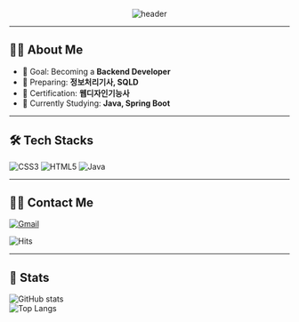 <div align="center">
  
![header](https://capsule-render.vercel.app/api?type=waving&color=auto&height=240&text=Welcome%20to%20nmhyrhn's%20GitHub!&animation=twinkling&fontColor=ffffff&fontSize=40)  

</div>

---

## 👩‍💻 About Me
- 🎯 Goal: Becoming a **Backend Developer**  
- 📖 Preparing: **정보처리기사, SQLD**  
- 🏅 Certification: **웹디자인기능사**  
- 🌱 Currently Studying: **Java, Spring Boot**

---

## 🛠️ Tech Stacks
![CSS3](https://img.shields.io/badge/CSS3-1572B6?style=flat-square&logo=CSS3&logoColor=white)
![HTML5](https://img.shields.io/badge/HTML5-E34F26?style=flat-square&logo=HTML5&logoColor=white)
![Java](https://img.shields.io/badge/Java-007396?style=flat-square&logo=Java&logoColor=white)

---

## 🧑‍💻 Contact Me
[![Gmail](https://img.shields.io/badge/Gmail-EA4335?style=flat-square&logo=Gmail&logoColor=white)](mailto:gbs06193@gmail.com)  

![Hits](https://hits.seeyoufarm.com/api/count/incr/badge.svg?url=https%3A%2F%2Fgithub.com%2Fnmhyrhn%2F&count_bg=%23000000&title_bg=%23000000&icon=github.svg&icon_color=%23FFFFFF&title=GitHub&edge_flat=false)

---

## 🏅 Stats
![GitHub stats](https://github-readme-stats.vercel.app/api?username=nmhyrhn&show_icons=true&bg_color=180,ffffff,00000000&title_color=000000&text_color=000000)  
![Top Langs](https://github-readme-stats.vercel.app/api/top-langs/?username=nmhyrhn&layout=compact&bg_color=180,ffffff,00000000&title_color)
